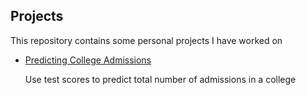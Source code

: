 ## Projects

This repository contains some personal projects I have worked on

- [Predicting College Admissions](./Predicting%20College%20Admissions)

    Use test scores to predict total number of admissions in a college